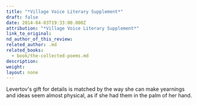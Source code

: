 ```yaml
---
title: "*Village Voice Literary Supplement*"
draft: false
date: 2014-04-03T19:33:00.000Z
attribution: "*Village Voice Literary Supplement*"
link_to_original:
nd_author_of_this_review:
related_author: .md
related_books:
  - book/the-collected-poems.md
description:
weight:
layout: none
---
```

Levertov's gift for details is matched by the way she can make yearnings and ideas seem almost physical, as if she had them in the palm of her hand.

